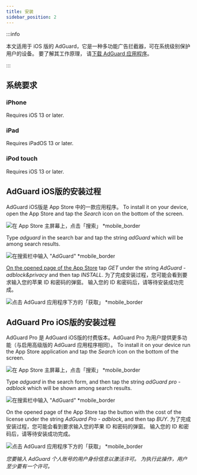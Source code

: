 ```yaml
---
title: 安装
sidebar_position: 2
---
```


:::info

本文适用于 iOS 版的 AdGuard，它是一种多功能广告拦截器，可在系统级别保护用户的设备。 要了解其工作原理， 请[下载 AdGuard 应用程序](https://agrd.io/download-kb-adblock)。

:::

## 系统要求

### iPhone

Requires iOS 13 or later.

### iPad

Requires iPadOS 13 or later.

### iPod touch

Requires iOS 13 or later.

## AdGuard iOS版的安装过程

AdGuard iOS版是 App Store 中的一款应用程序。 To install it on your device, open the App Store and tap the *Search* icon on the bottom of the screen.

![在 App Store 主屏幕上，点击「搜索」 *mobile_border](https://cdn.adtidy.org/public/Adguard/kb/installation/iOS/en/1.png)

Type *adguard* in the search bar and tap the string *adGuard* which will be among search results.

![在搜索栏中输入 "AdGuard" *mobile_border](https://cdn.adtidy.org/public/Adguard/kb/installation/iOS/en/2.png)

[On the opened page of the App Store](https://adguard.com/download.html?auto=1) tap *GET* under the string *AdGuard - adblock&privacy* and then tap *INSTALL*. 为了完成安装过程，您可能会看到要求输入您的苹果 ID 和密码的弹窗。 输入您的 ID 和密码后，请等待安装成功完成。

![点击 AdGuard 应用程序下方的「获取」 *mobile_border](https://cdn.adtidy.org/public/Adguard/kb/installation/iOS/en/3.png)

## AdGuard Pro iOS版的安装过程

AdGuard Pro 是 AdGuard iOS版的付费版本。AdGuard Pro 为用户提供更多功能（与启用高级版的 AdGuard 应用程序相同）。 To install it on your device run the App Store application and tap the *Search* icon on the bottom of the screen.

![在 App Store 主屏幕上，点击「搜索」 *mobile_border](https://cdn.adtidy.org/public/Adguard/kb/installation/iOS/en/1.png)

Type *adguard* in the search form, and then tap the string *adGuard pro - adblock* which will be shown among search results.

![在搜索栏中输入 "AdGuard" *mobile_border](https://cdn.adtidy.org/public/Adguard/kb/installation/iOS/en/2.png)

On the opened page of the App Store tap the button with the cost of the license under the string *AdGuard Pro - adblock*, and then tap *BUY*. 为了完成安装过程，您可能会看到要求输入您的苹果 ID 和密码的弹窗。 输入您的 ID 和密码后，请等待安装成功完成。

![点击 AdGuard 应用程序下方的「获取」 *mobile_border](https://cdn.adtidy.org/public/Adguard/kb/installation/iOS/en/3.png)

*您要输入 AdGuard 个人账号的用户身份信息以激活许可。 为执行此操作，用户至少要有一个许可。*
